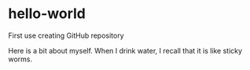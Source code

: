 # hello-world
First use creating GitHub repository

Here is a bit about myself. When I drink water, I recall that it is like sticky worms.
